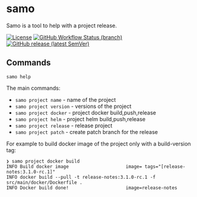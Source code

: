# samo

Samo is a tool to help with a project release.

[![License](https://img.shields.io/github/license/lorislab/samo?style=for-the-badge&logo=apache)](https://www.apache.org/licenses/LICENSE-2.0)
[![GitHub Workflow Status (branch)](https://img.shields.io/github/workflow/status/lorislab/samo/build/master?logo=github&style=for-the-badge)](https://github.com/lorislab/samo/actions?query=workflow%3Abuild)
[![GitHub release (latest SemVer)](https://img.shields.io/github/v/release/lorislab/samo?sort=semver&logo=github&style=for-the-badge)](https://github.com/lorislab/samo/releases/latest)


## Commands

```shell
samo help
```
The main commands:
* `samo project name` - name of the project
* `samo project version` - versions of the project
* `samo project docker` - project docker build,push,release
* `samo project helm` - project helm build,push,release
* `samo project release` - release project
* `samo project patch` - create patch branch for the release


For example to build docker image of the project only with a build-version tag:
```shell
❯ samo project docker build
INFO Build docker image                     image= tags="[release-notes:3.1.0-rc.1]"
INFO docker build --pull -t release-notes:3.1.0-rc.1 -f src/main/docker/Dockerfile . 
INFO Docker build done!                     image=release-notes
```